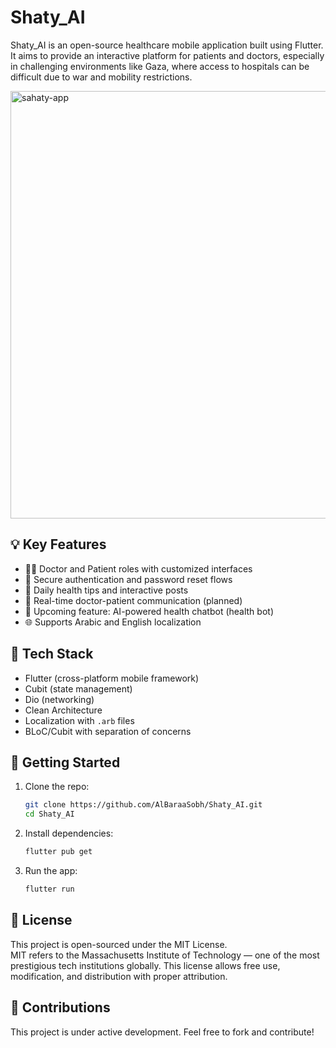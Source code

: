 
# Shaty_AI

Shaty_AI is an open-source healthcare mobile application built using Flutter. It aims to provide an interactive platform for patients and doctors, especially in challenging environments like Gaza, where access to hospitals can be difficult due to war and mobility restrictions.

<img width="1600" height="684" alt="sahaty-app" src="https://github.com/user-attachments/assets/6395d8f6-9ca4-4d04-aee3-76aefe8e544a" />


## 💡 Key Features

- 👨‍⚕️ Doctor and Patient roles with customized interfaces
- 🔐 Secure authentication and password reset flows
- 📑 Daily health tips and interactive posts
- 💬 Real-time doctor-patient communication (planned)
- 🤖 Upcoming feature: AI-powered health chatbot (health bot)
- 🌐 Supports Arabic and English localization

## 🧱 Tech Stack

- Flutter (cross-platform mobile framework)
- Cubit (state management)
- Dio (networking)
- Clean Architecture
- Localization with `.arb` files
- BLoC/Cubit with separation of concerns

## 🚀 Getting Started

1. Clone the repo:
   ```bash
   git clone https://github.com/AlBaraaSobh/Shaty_AI.git
   cd Shaty_AI
   ```

2. Install dependencies:
   ```bash
   flutter pub get
   ```

3. Run the app:
   ```bash
   flutter run
   ```

## 📝 License

This project is open-sourced under the MIT License.  
MIT refers to the Massachusetts Institute of Technology — one of the most prestigious tech institutions globally. This license allows free use, modification, and distribution with proper attribution.

## 🤝 Contributions

This project is under active development. Feel free to fork and contribute!
